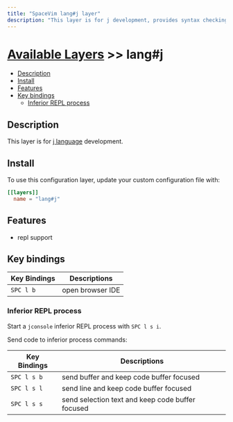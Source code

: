 ```yaml
---
title: "SpaceVim lang#j layer"
description: "This layer is for j development, provides syntax checking and repl support for j files."
---
```


# [Available Layers](../../) >> lang#j

<!-- vim-markdown-toc GFM -->

- [Description](#description)
- [Install](#install)
- [Features](#features)
- [Key bindings](#key-bindings)
  - [Inferior REPL process](#inferior-repl-process)

<!-- vim-markdown-toc -->

## Description

This layer is for [j language](https://www.jsoftware.com/#/) development.

## Install

To use this configuration layer, update your custom configuration file with:

```toml
[[layers]]
  name = "lang#j"
```

## Features

- repl support

## Key bindings

| Key Bindings | Descriptions     |
| ------------ | ---------------- |
| `SPC l b`    | open browser IDE |

### Inferior REPL process

Start a `jconsole` inferior REPL process with `SPC l s i`.

Send code to inferior process commands:

| Key Bindings | Descriptions                                     |
| ------------ | ------------------------------------------------ |
| `SPC l s b`  | send buffer and keep code buffer focused         |
| `SPC l s l`  | send line and keep code buffer focused           |
| `SPC l s s`  | send selection text and keep code buffer focused |
